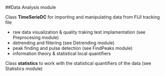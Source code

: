 ##Data Analysis module

Class **TimeSerieDC** for importing and manipulating data from FIJI tracking file
 - raw data visualization & quality traking test implamentation (see Preprocesing module)
 - detrending and filtering (see Detrending module)
 - peak finding and pulse detection (see FindPeaks module)
 - information theory & statistical local quantifiers
 
Class **statistics** to work with the statistical quantifiers of the data (see Statistics module)
